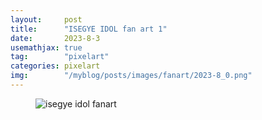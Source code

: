 ```yaml
---
layout:     post
title:      "ISEGYE IDOL fan art 1"
date:       2023-8-3
usemathjax: true
tag:        "pixelart"
categories: pixelart
img:        "/myblog/posts/images/fanart/2023-8_0.png"
---
```


<figure>
    <img class="art" src="{{ site.image_location }}/fanart/2023-8_0.png" alt="isegye idol fanart"/>
</figure>
